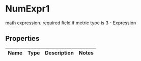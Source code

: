 

# NumExpr1

math expression. required field if metric type is 3 - Expression

## Properties

| Name | Type | Description | Notes |
|------------ | ------------- | ------------- | -------------|



